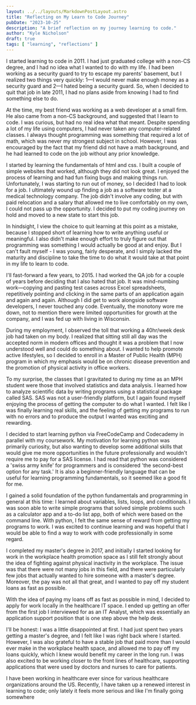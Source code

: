 ```yaml
---
layout: ../../layouts/MarkdownPostLayout.astro
title: "Reflecting on My Learn to Code Journey"
pubDate: "2023-10-25"
description: "A brief reflection on my journey learning to code."
author: "Kyle Nicholson"
draft: true
tags: [ "learning", "reflections" ]
---
```


I started learning to code in 2011. I had just graduated college with a non-CS degree, and I had no idea what I wanted
to do with my life. I had been working as a security guard to try to escape my parents' basement, but I realized two
things very quickly: 1—I would never make enough money as a security guard and 2—I hated being a security guard. So,
when I decided to quit that job in late 2011, I had no plans aside from knowing I had to find something else to do.

At the time, my best friend was working as a web developer at a small firm. He also came from a non-CS background, and
suggested that I learn to code. I was curious, but had no real idea what that meant. Despite spending a lot of my life
using computers, I had never taken any computer-related classes. I always thought programming was something that
required a lot of math, which was never my strongest subject in school. However, I was encouraged by the fact that my
friend
did not have a math background, and he had learned to code on the job without any prior knowledge.

I started by learning the fundamentals of html and css. I built a couple of simple websites that worked, although they
did not look great. I enjoyed the process of learning and had fun fixing bugs and making things run. Unfortunately, I
was starting to run out of money, so I decided I had to look for a job. I ultimately wound up finding a job as a
software tester at a medical technology company. The job didn't involve any coding, but with paid relocation and a
salary that allowed me to live comfortably on my own, I could not pass up the opportunity. I decided to put my coding
journey on hold and moved to a new state to start this job.

In hindsight, I view the choice to quit learning at this point as a mistake, because I stopped short of learning how to
write anything useful or meaningful. I also didn't make enough effort to truly figure out that programming was something
I would
actually be good at and enjoy. But I can't fault myself - I was young, fairly desperate, and I simply lacked the
maturity and discipline to take the time to do what it would take at that point in my life to learn to code.

I'll fast-forward a few years, to 2015. I had worked the QA job for a couple of years before deciding that I also hated
that job. It was mind-numbing work—copying and pasting test cases across Excel spreadsheets, repetitively pointing and
clicking in the same parts of an application again and again and again. Although I did get to work alongside software
developers, I never touched any code. Eventually, the monotony wore me down, not to mention there were limited
opportunities for growth at the company, and I was fed up with living in Wisconsin.

During my employment, I observed the toll that working a 40hr/week desk job had taken on my body. I realized that
sitting still all day was the accepted norm in modern offices and thought it was a problem that I now understood well
and could do something about. I wanted to help promote active lifestyles, so I decided to enroll in a Master of Public
Health (MPH)
program in which my emphasis would be on chronic disease prevention and the promotion of physical activity in office
workers.

To my surprise, the classes that I gravitated to during my time as an MPH student were those that involved statistics
and data analysis. I learned how to analyze scientific data by writing programs using a
statistical package called SAS. SAS was not a user-friendly platform, but I again found myself enjoying the process of
getting the computer to do what I wanted. I felt like I was finally learning real skills, and the feeling
of getting my programs to run with no errors and to produce the output I wanted was exciting and rewarding.

I decided to start learning python via FreeCodeCamp and Codecademy in parallel with my coursework. My motivation for
learning python was primarily curiosity, but also wanting to develop some additional skills that would give me more
opportunities in the future professionally and wouldn't require me to pay for a SAS license. I had read that python was
considered a 'swiss army knife' for programmers and is
considered 'the second-best option for any task.' It is also a beginner-friendly language that can be useful for
learning programming fundamentals, so it seemed like a good fit for me.

I gained a solid foundation of the python fundamentals and programming in general at this time: I learned about
variables,
lists, loops, and conditionals. I was soon able to write simple programs that solved simple problems such as a
calculator app and a to-do list app, both of which were based on the command line. With python, I felt the same sense of
reward from getting my programs to work. I was excited to continue learning and was hopeful that I would be able to find
a way to work with code professionally in some regard.

I completed my master's degree in 2017, and initially I started looking for work in the workplace health promotion space
as I still felt strongly about the idea of fighting against physical inactivity in the workplace. The issue was that
there were not many jobs in this field, and there were particularly few jobs that actually wanted to hire someone with a
master's degree. Moreover, the pay was not all that great, and I wanted to pay off my student loans as fast as possible.

With the idea of paying my loans off as fast as possible in mind, I decided to apply for work locally in the healthcare
IT space. I ended up getting an offer from
the first job I interviewed for as an IT Analyst, which was essentially an application support position that is one step
above the help desk.

I'll be honest: I was a little disappointed at first. I had just spent two years getting a master's degree, and I felt
like I was right back where I started. However, I was also
grateful to have a stable job that paid more than I would ever make in the workplace health space, and allowed me to pay
off my loans quickly, which I knew would benefit my
career in the long run. I was also excited to be working closer to the front lines of healthcare, supporting
applications that were used by doctors and nurses to care for patients.

I have been working in healthcare ever since for various healthcare organizations around the US. Recently, I have taken
up a renewed interest in learning to code; only lately it feels more serious and like I'm finally going somewhere 